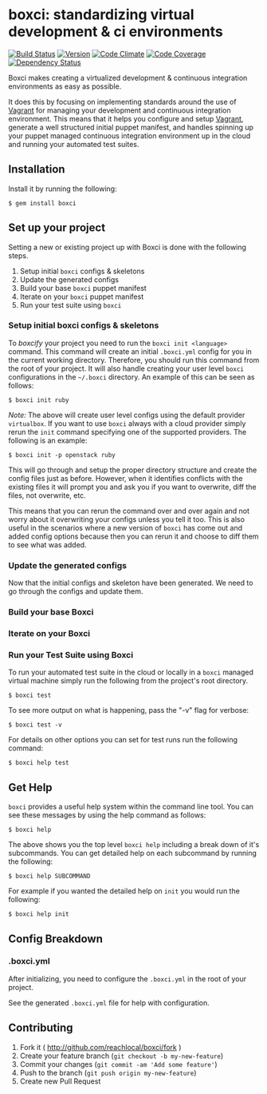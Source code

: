 # boxci: standardizing virtual development & ci environments

[![Build Status](https://travis-ci.org/reachlocal/boxci.svg?branch=master)](https://travis-ci.org/reachlocal/boxci)
[![Version](https://img.shields.io/gem/v/boxci.svg)](https://rubygems.org/gems/boxci)
[![Code Climate](https://img.shields.io/codeclimate/github/reachlocal/boxci.svg)](https://codeclimate.com/github/reachlocal/boxci)
[![Code Coverage](https://img.shields.io/codeclimate/github/reachlocal/boxci/coverage.svg)](https://codeclimate.com/github/reachlocal/boxci)
[![Dependency Status](https://gemnasium.com/reachlocal/boxci.svg)](https://gemnasium.com/reachlocal/boxci)

Boxci makes creating a virtualized development & continuous integration
environments as easy as possible.

It does this by focusing on implementing standards around the use of
[Vagrant](http://www.vagrantup.com/) for managing your development
and continuous integration environment. This means that it helps you
configure and setup [Vagrant](http://www.vagrantup.com/), generate a well
structured initial puppet manifest, and handles spinning up your puppet
managed continuous integration environment up in the cloud and running your
automated test suites.

## Installation

Install it by running the following:

    $ gem install boxci

## Set up your project

Setting a new or existing project up with Boxci is done with the following
steps.

1. Setup initial `boxci` configs & skeletons
2. Update the generated configs
3. Build your base `boxci` puppet manifest
4. Iterate on your `boxci` puppet manifest
5. Run your test suite using `boxci`

### Setup initial boxci configs & skeletons

To *boxcify* your project you need to run the `boxci init <language>` command.
This command will create an initial `.boxci.yml` config for you in the current
working directory. Therefore, you should run this command from the root of
your project. It will also handle creating your user level `boxci`
configurations in the `~/.boxci` directory. An example of this can be seen as
follows:

    $ boxci init ruby

*Note:* The above will create user level configs using the default provider
`virtualbox`. If you want to use `boxci` always with a cloud provider simply
rerun the `init` command specifying one of the supported providers. The
following is an example:

    $ boxci init -p openstack ruby

This will go through and setup the proper directory structure and create the
config files just as before. However, when it identifies conflicts with the
existing files it will prompt you and ask you if you want to overwrite, diff
the files, not overwrite, etc.

This means that you can rerun the command over and over again and not worry
about it overwriting your configs unless you tell it too. This is also useful
in the scenarios where a new version of `boxci` has come out and added config
options because then you can rerun it and choose to diff them to see what was
added.

### Update the generated configs

Now that the initial configs and skeleton have been generated. We need to go
through the configs and update them.

### Build your base Boxci

### Iterate on your Boxci

### Run your Test Suite using Boxci

To run your automated test suite in the cloud or locally in a `boxci` managed
virtual machine simply run the following from the project's root directory.

    $ boxci test

To see more output on what is happening, pass the "-v" flag for verbose:

    $ boxci test -v

For details on other options you can set for test runs run the following
command:

    $ boxci help test

## Get Help

`boxci` provides a useful help system within the command line tool. You can
see these messages by using the help command as follows:

    $ boxci help

The above shows you the top level `boxci help` including a break down of it's
subcommands. You can get detailed help on each subcommand by running the
following:

    $ boxci help SUBCOMMAND

For example if you wanted the detailed help on `init` you would run the
following:

    $ boxci help init

## Config Breakdown

### .boxci.yml

After initializing, you need to configure the `.boxci.yml` in the root of your
project.

See the generated `.boxci.yml` file for help with configuration.

## Contributing

1. Fork it ( http://github.com/reachlocal/boxci/fork )
2. Create your feature branch (`git checkout -b my-new-feature`)
3. Commit your changes (`git commit -am 'Add some feature'`)
4. Push to the branch (`git push origin my-new-feature`)
5. Create new Pull Request
